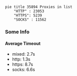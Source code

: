 
```mermaid
pie title 35894 Proxies in list
    "HTTP" : 23053
    "HTTPS": 5239
    "SOCKS" : 11562
```

### Some Info
#### Average Timeout

- mixed: 2.7s
- http: 1.3s
- https: 8.7s
- socks: 6.6s